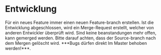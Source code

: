 <h1>Entwicklung</h1>
<p>
Für ein neues Feature immer einen neuen Feature-branch erstellen.
Ist die Entwicklung abgeschlossen, wird ein Merge-Request erstellt, welcher von
anderen Entwickler überprüft wird. Sind keine beanstandungen mehr offen, kann
gemerged werden. Bitte darauf achten, dass der Source-branch nach dem Mergen gelöscht
wird. ***Bugs dürfen direkt Im Master behoben werden!***.
</p>
